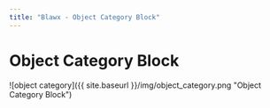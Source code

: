 ```yaml
---
title: "Blawx - Object Category Block"
---
```

# Object Category Block
![object category]({{ site.baseurl }}/img/object_category.png "Object Category Block")